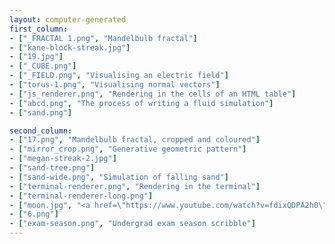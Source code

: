 ```yaml
---
layout: computer-generated
first_column:
- ["_FRACTAL 1.png", "Mandelbulb fractal"]
- ["kane-block-streak.jpg"]
- ["19.jpg"]
- ["_CUBE.png"]
- ["_FIELD.png", "Visualising an electric field"]
- ["torus-1.png", "Visualising normal vectors"]
- ["js_renderer.png", "Rendering in the cells of an HTML table"]
- ["abcd.png", "The process of writing a fluid simulation"]
- ["sand.png"]

second_column:
- ["17.png", "Mandelbulb fractal, cropped and coloured"]
- ["mirror_crop.png", "Generative geometric pattern"]
- ["megan-streak-2.jpg"]
- ["sand-tree.png"]
- ["sand-wide.png", "Simulation of falling sand"]
- ["terminal-renderer.png", "Rendering in the terminal"]
- ["terminal-renderer-long.png"]
- ["moon.jpg", "<a href=\"https://www.youtube.com/watch?v=fdixQDPA2h0\">Moon</a>"]
- ["6.png"]
- ["exam-season.png", "Undergrad exam season scribble"]
---
```

